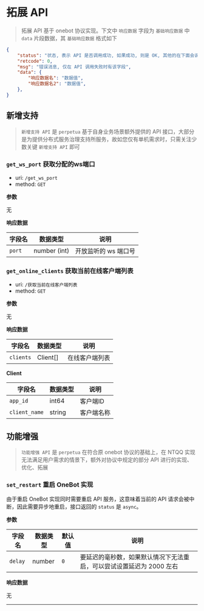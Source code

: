 # 拓展 API

> 拓展 API 基于 onebot 协议实现。下文中 `响应数据` 字段为 `基础响应数据` 中 `data` 片段数据，其 `基础响应数据` 格式如下

```json
{
    "status": "状态, 表示 API 是否调用成功, 如果成功, 则是 OK, 其他的在下面会说明",
    "retcode": 0,
    "msg": "错误消息, 仅在 API 调用失败时有该字段",
    "data": {
        "响应数据名": "数据值",
        "响应数据名2": "数据值",
    },
}
```

## 新增支持

> `新增支持 API` 是 `perpetua` 基于自身业务场景额外提供的 API 接口，大部分是为提供分布式服务治理支持所服务，故如您仅有单机需求时，只需关注少数关键 `新增支持 API` 即可

### `get_ws_port` 获取分配的ws端口

- uri: `/get_ws_port`
- method: `GET`

**参数**

无

**响应数据**

| 字段名    | 数据类型         | 说明           |
|--------|--------------|--------------|
| `port` | number (int) | 开放监听的 ws 端口号 |

### `get_online_clients` 获取当前在线客户端列表

- uri: `/获取当前在线客户端列表`
- method: `GET`

**参数**

无

**响应数据**

| 字段名       | 数据类型     | 说明      |
|-----------|----------|---------|
| `clients` | Client[] | 在线客户端列表 |

**Client**


| 字段名           | 数据类型   | 说明    |
|---------------|--------|-------|
| `app_id`      | int64  | 客户端ID |
| `client_name` | string | 客户端名称 |

## 功能增强

> `功能增强 API` 是 `perpetua` 在符合原 onebot 协议的基础上，在 NTQQ 实现无法满足用户需求的情景下，额外对协议中规定的部分 API 进行的实现、优化、拓展

### `set_restart` 重启 OneBot 实现

由于重启 OneBot 实现同时需要重启 API 服务，这意味着当前的 API 请求会被中断，因此需要异步地重启，接口返回的 `status` 是 `async`。

**参数**

| 字段名     | 数据类型   | 默认值 | 说明                                    |
|---------|--------|-----|---------------------------------------|
| `delay` | number | `0` | 要延迟的毫秒数，如果默认情况下无法重启，可以尝试设置延迟为 2000 左右 |

**响应数据**

无

<hr>